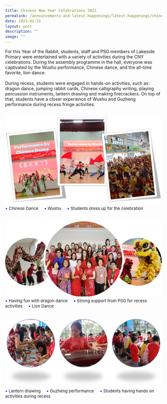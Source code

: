 ```yaml
---
title: Chinese New Year Celebrations 2023
permalink: /announcements-and-latest-happenings/latest-happenings/chinese-new-year-celebrations-2023/
date: 2023-01-31
layout: post
description: ""
image: ""
---
```

For this Year of the Rabbit, students, staff and PSG members of Lakeside Primary were entertained with a variety of activities during the CNY celebrations. During the assembly programme in the hall, everyone was captivated by the Wushu performance, Chinese dance, and the all-time favorite, lion dance. 
<br><br>
During recess, students were engaged in hands-on activities, such as: dragon dance, jumping rabbit cards, Chinese calligraphy writing, playing percussion instruments, lantern drawing and making firecrackers. On top of that, students have a closer experience of Wushu and Guzheng performance during recess fringe activities.
<br><br>

<img src="/images/Happenings/CNY/CNY1.png">
<br>
<span style="font-size:10pt;">
	<span style="color:blue;">•</span> Chinese Dance&nbsp&nbsp&nbsp&nbsp <span style="color:blue;">•</span> Wushu&nbsp&nbsp&nbsp&nbsp  <span style="color:blue;">•</span> Students dress up for the celebration</span>
<br><br><br>
<img src="/images/Happenings/CNY/CNY2.png">
<br>
<span style="font-size:10pt;">
<span style="color:blue;">•</span> Having fun with dragon dance&nbsp&nbsp&nbsp&nbsp  <span style="color:blue;">•</span> Strong support from PSG for recess activities&nbsp&nbsp&nbsp&nbsp   <span style="color:blue;">•</span> Lion Dance</span>
<br><br><br>
<img src="/images/Happenings/CNY/CNY3.png">
<span style="font-size:10pt;">
<span style="color:blue;">•</span> Lantern drawing&nbsp&nbsp&nbsp&nbsp  <span style="color:blue;">•</span> Guzheng performance&nbsp&nbsp&nbsp&nbsp   <span style="color:blue;">•</span> Students having hands on activities during recess</span>
